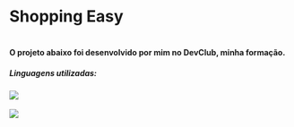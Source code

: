 <h1> Shopping Easy <h1/>
  
<h4>O projeto abaixo foi desenvolvido por mim no DevClub, minha formação.<h4/>
  
<h5>Linguagens utilizadas:<h5/>
 
 <img src="https://img.shields.io/badge/HTML5-E34F26?style=for-the-badge&logo=html5&logoColor=white"/>
  <br>
  <br>
 <img src="https://img.shields.io/badge/CSS3-1572B6?style=for-the-badge&logo=css3&logoColor=white"/>
  

